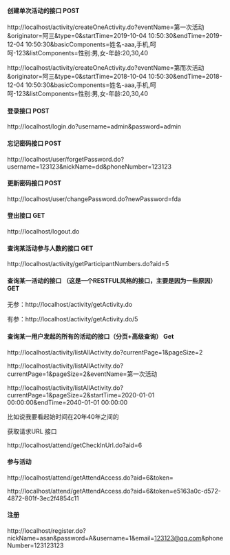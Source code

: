 #### 创建单次活动的接口 POST

http://localhost/activity/createOneActivity.do?eventName=第一次活动&originator=阿三&type=0&startTime=2019-10-04 10:50:30&endTime=2019-12-04 10:50:30&basicComponents=姓名-aaa,手机,呵呵-123&listComponents=性别:男,女-年龄:20,30,40



http://localhost/activity/createOneActivity.do?eventName=第而次活动&originator=阿三&type=0&startTime=2018-10-04 10:50:30&endTime=2018-12-04 10:50:30&basicComponents=姓名-aaa,手机,呵呵-123&listComponents=性别:男,女-年龄:20,30,40

#### 登录接口 POST

http://localhost/login.do?username=admin&password=admin

#### 忘记密码接口 POST

http://localhost/user/forgetPassword.do?username=123123&nickName=dd&phoneNumber=123123

#### 更新密码接口 POST

http://localhost/user/changePassword.do?newPassword=fda

#### 登出接口 GET

http://localhost/logout.do

#### 查询某活动参与人数的接口  GET

http://localhost/activity/getParticipantNumbers.do?aid=5

#### 查询某一活动的接口 （这是一个RESTFUL风格的接口，主要是因为一些原因）GET

无参：http://localhost/activity/getActivity.do 

有参：http://localhost/activity/getActivity.do/5

#### 查询某一用户发起的所有的活动的接口（分页+高级查询） Get

http://localhost/activity/listAllActivity.do?currentPage=1&pageSize=2

http://localhost/activity/listAllActivity.do?currentPage=1&pageSize=2&eventName=第一次活动

http://localhost/activity/listAllActivity.do?currentPage=1&pageSize=2&startTime=2020-01-01 00:00:00&endTime=2040-01-01 00:00:00

比如说我要看起始时间在20年40年之间的

获取请求URL 接口

http://localhost/attend/getCheckInUrl.do?aid=6

#### 参与活动

http://localhost/attend/getAttendAccess.do?aid=6&token=

http://localhost/attend/getAttendAccess.do?aid=6&token=e5163a0c-d572-4872-801f-3ec2f4854c11

#### 注册
http://localhost/register.do?nickName=asan&password=A&username=1&email=123123@qq.com&phoneNumber=123123123